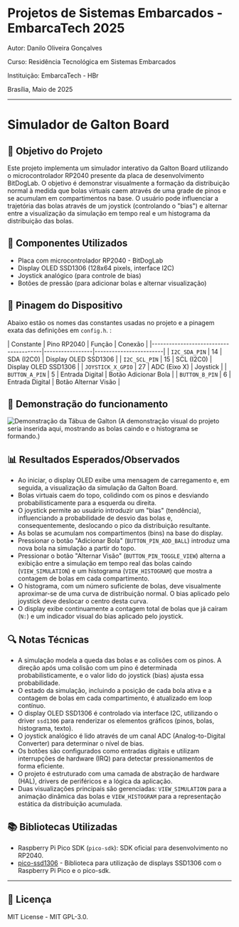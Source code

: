 # Projetos de Sistemas Embarcados - EmbarcaTech 2025

Autor: Danilo Oliveira Gonçalves

Curso: Residência Tecnológica em Sistemas Embarcados

Instituição: EmbarcaTech - HBr

Brasília, Maio de 2025

---

# Simulador de Galton Board

## 🎯 Objetivo do Projeto

Este projeto implementa um simulador interativo da Galton Board utilizando o microcontrolador RP2040 presente da placa de desenvolvimento BitDogLab. O objetivo é demonstrar visualmente a formação da distribuição normal à medida que bolas virtuais caem através de uma grade de pinos e se acumulam em compartimentos na base. O usuário pode influenciar a trajetória das bolas através de um joystick (controlando o "bias") e alternar entre a visualização da simulação em tempo real e um histograma da distribuição das bolas.

## 🔧 Componentes Utilizados

- Placa com microcontrolador RP2040 - BitDogLab
- Display OLED SSD1306 (128x64 pixels, interface I2C)
- Joystick analógico (para controle de bias)
- Botões de pressão (para adicionar bolas e alternar visualização)

## 📌 Pinagem do Dispositivo

Abaixo estão os nomes das constantes usadas no projeto e a pinagem exata das definições em `config.h`. :

| Constante           | Pino RP2040     | Função          | Conexão                |
|---------------------------------------|-----------------|------------------------|
| `I2C_SDA_PIN`       |       14        | SDA (I2C0)      | Display OLED SSD1306   |
| `I2C_SCL_PIN`       |       15        | SCL (I2C0)      | Display OLED SSD1306   |
| `JOYSTICK_X_GPIO`   |       27        | ADC (Eixo X)    | Joystick               |
| `BUTTON_A_PIN`      |        5        | Entrada Digital | Botão Adicionar Bola   |
| `BUTTON_B_PIN`      |        6        | Entrada Digital | Botão Alternar Visão   |

## 📸 Demonstração do funcionamento

![Demonstração da Tábua de Galton](assets/galton_board_sim.gif)
(A demonstração visual do projeto seria inserida aqui, mostrando as bolas caindo e o histograma se formando.)

## 📊 Resultados Esperados/Observados

- Ao iniciar, o display OLED exibe uma mensagem de carregamento e, em seguida, a visualização da simulação da Galton Board.
- Bolas virtuais caem do topo, colidindo com os pinos e desviando probabilisticamente para a esquerda ou direita.
- O joystick permite ao usuário introduzir um "bias" (tendência), influenciando a probabilidade de desvio das bolas e, consequentemente, deslocando o pico da distribuição resultante.
- As bolas se acumulam nos compartimentos (bins) na base do display.
- Pressionar o botão "Adicionar Bola" (`BUTTON_PIN_ADD_BALL`) introduz uma nova bola na simulação a partir do topo.
- Pressionar o botão "Alternar Visão" (`BUTTON_PIN_TOGGLE_VIEW`) alterna a exibição entre a simulação em tempo real das bolas caindo (`VIEW_SIMULATION`) e um histograma (`VIEW_HISTOGRAM`) que mostra a contagem de bolas em cada compartimento.
- O histograma, com um número suficiente de bolas, deve visualmente aproximar-se de uma curva de distribuição normal. O bias aplicado pelo joystick deve deslocar o centro desta curva.
- O display exibe continuamente a contagem total de bolas que já caíram (`N:`) e um indicador visual do bias aplicado pelo joystick.

## 🔍 Notas Técnicas

- A simulação modela a queda das bolas e as colisões com os pinos. A direção após uma colisão com um pino é determinada probabilisticamente, e o valor lido do joystick (bias) ajusta essa probabilidade.
- O estado da simulação, incluindo a posição de cada bola ativa e a contagem de bolas em cada compartimento, é atualizado em loop contínuo.
- O display OLED SSD1306 é controlado via interface I2C, utilizando o driver `ssd1306` para renderizar os elementos gráficos (pinos, bolas, histograma, texto).
- O joystick analógico é lido através de um canal ADC (Analog-to-Digital Converter) para determinar o nível de bias.
- Os botões são configurados como entradas digitais e utilizam interrupções de hardware (IRQ) para detectar pressionamentos de forma eficiente.
- O projeto é estruturado com uma camada de abstração de hardware (HAL), drivers de periféricos e a lógica da aplicação.
- Duas visualizações principais são gerenciadas: `VIEW_SIMULATION` para a animação dinâmica das bolas e `VIEW_HISTOGRAM` para a representação estática da distribuição acumulada.

## 📚 Bibliotecas Utilizadas

- Raspberry Pi Pico SDK (`pico-sdk`): SDK oficial para desenvolvimento no RP2040.
- [pico-ssd1306](https://github.com/daschr/pico-ssd1306) - Biblioteca para utilização de displays SSD1306 com o Raspberry Pi Pico e o pico-sdk.

---

## 📜 Licença
MIT License - MIT GPL-3.0.

